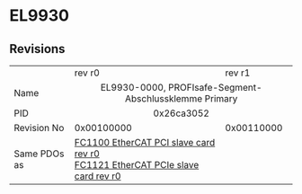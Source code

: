 # EL9930

## Revisions
<table>
<tr>
<td></td>
<td>rev r0</td>
<td>rev r1</td>
</tr>
<tr>
<td>Name</td>
<td colspan=2 align="center">EL9930-0000, PROFIsafe-Segment-Abschlussklemme Primary</td>
</tr>
<tr>
<td>PID</td>
<td colspan=2 align="center">0x26ca3052</td>
</tr>
<tr>
<td>Revision No</td>
<td>0x00100000</td>
<td>0x00110000</td>
</tr>
<tr>
<td>Same PDOs as</td>
<td><a href="FC1100+EtherCAT+PCI+slave+card.md">FC1100 EtherCAT PCI slave card rev r0</a><br/><a href="FC1121+EtherCAT+PCIe+slave+card.md">FC1121 EtherCAT PCIe slave card rev r0</a></td>
<td></td>
</tr>
</table>

